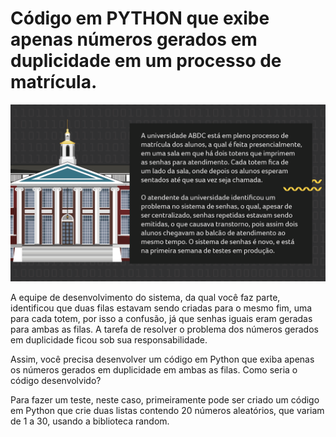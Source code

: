 # Código em PYTHON que exibe apenas números gerados em duplicidade em um processo de matrícula.

![giphy](https://github.com/Giovanacarmazio/Matricula-Alunos-Universidade/blob/443510273f83421c07de7f68a41a130cc791dd2f/desafio_5_1_enunciado.png)

A equipe de desenvolvimento do sistema, da qual você faz parte, identificou que duas filas estavam sendo criadas para o mesmo fim, uma para cada totem, por isso a confusão, já que senhas iguais eram geradas para ambas as filas. A tarefa de resolver o problema dos números gerados em duplicidade ficou sob sua responsabilidade.

Assim, você precisa desenvolver um código em Python que exiba apenas os números gerados em duplicidade em ambas as filas. Como seria o código desenvolvido?

Para fazer um teste, neste caso, primeiramente pode ser criado um código em Python que crie duas listas contendo 20 números aleatórios, que variam de 1 a 30, usando a biblioteca random.


